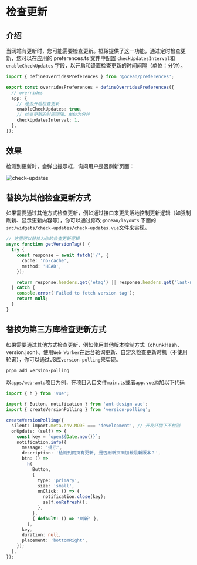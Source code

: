 # 检查更新

## 介绍

当网站有更新时，您可能需要检查更新。框架提供了这一功能，通过定时检查更新，您可以在应用的 preferences.ts 文件中配置 `checkUpdatesInterval`和 `enableCheckUpdates` 字段，以开启和设置检查更新的时间间隔（单位：分钟）。

```ts
import { defineOverridesPreferences } from '@ocean/preferences';

export const overridesPreferences = defineOverridesPreferences({
  // overrides
  app: {
    // 是否开启检查更新
    enableCheckUpdates: true,
    // 检查更新的时间间隔，单位为分钟
    checkUpdatesInterval: 1,
  },
});
```

## 效果

检测到更新时，会弹出提示框，询问用户是否刷新页面：

![check-updates](/guide/update-notice.png)

## 替换为其他检查更新方式

如果需要通过其他方式检查更新，例如通过接口来更灵活地控制更新逻辑（如强制刷新、显示更新内容等），你可以通过修改 `@ocean/layouts` 下面的 `src/widgets/check-updates/check-updates.vue`文件来实现。

```ts
// 这里可以替换为你的检查更新逻辑
async function getVersionTag() {
  try {
    const response = await fetch('/', {
      cache: 'no-cache',
      method: 'HEAD',
    });

    return response.headers.get('etag') || response.headers.get('last-modified');
  } catch {
    console.error('Failed to fetch version tag');
    return null;
  }
}
```

## 替换为第三方库检查更新方式

如果需要通过其他方式检查更新，例如使用其他版本控制方式（chunkHash、version.json）、使用`Web Worker`在后台轮询更新、自定义检查更新时机（不使用轮询），你可以通过JS库`version-polling`来实现。

```bash
pnpm add version-polling
```

以`apps/web-antd`项目为例，在项目入口文件`main.ts`或者`app.vue`添加以下代码

```ts
import { h } from 'vue';

import { Button, notification } from 'ant-design-vue';
import { createVersionPolling } from 'version-polling';

createVersionPolling({
  silent: import.meta.env.MODE === 'development', // 开发环境下不检测
  onUpdate: (self) => {
    const key = `open${Date.now()}`;
    notification.info({
      message: '提示',
      description: '检测到网页有更新, 是否刷新页面加载最新版本？',
      btn: () =>
        h(
          Button,
          {
            type: 'primary',
            size: 'small',
            onClick: () => {
              notification.close(key);
              self.onRefresh();
            },
          },
          { default: () => '刷新' },
        ),
      key,
      duration: null,
      placement: 'bottomRight',
    });
  },
});
```
